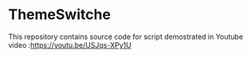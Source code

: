 # ThemeSwitche

This repository contains source code for script demostrated in Youtube video :https://youtu.be/USJqs-XPy1U
